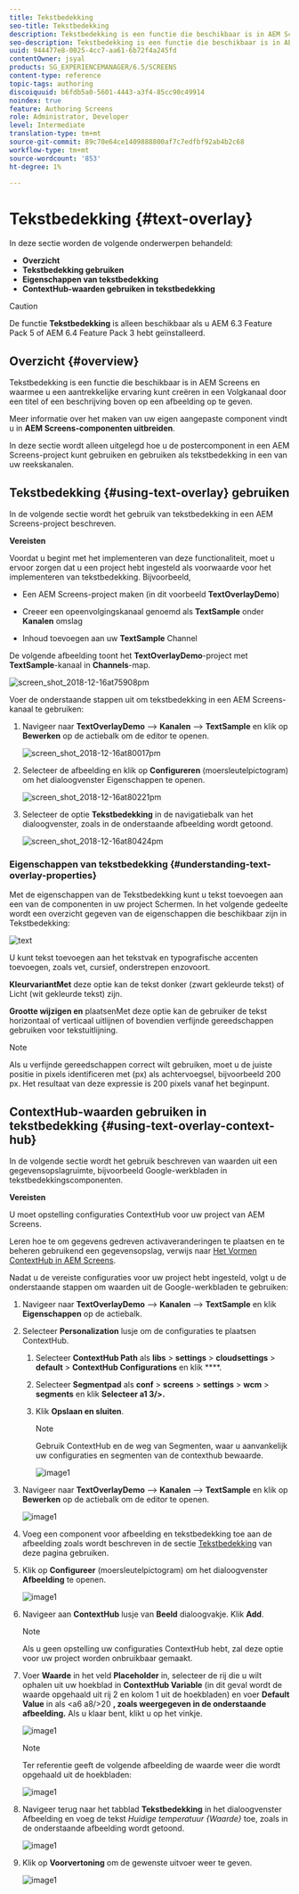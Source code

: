 ```yaml
---
title: Tekstbedekking
seo-title: Tekstbedekking
description: Tekstbedekking is een functie die beschikbaar is in AEM Screens en waarmee u een aantrekkelijke ervaring kunt creëren in een Volgkanaal door een titel of een beschrijving boven op een afbeelding op te geven. Volg deze pagina voor meer informatie.
seo-description: Tekstbedekking is een functie die beschikbaar is in AEM Screens en waarmee u een aantrekkelijke ervaring kunt creëren in een Volgkanaal door een titel of een beschrijving boven op een afbeelding op te geven. Volg deze pagina voor meer informatie.
uuid: 944477e8-0025-4cc7-aa61-6b72f4a245fd
contentOwner: jsyal
products: SG_EXPERIENCEMANAGER/6.5/SCREENS
content-type: reference
topic-tags: authoring
discoiquuid: b6fdb5a0-5601-4443-a3f4-85cc90c49914
noindex: true
feature: Authoring Screens
role: Administrator, Developer
level: Intermediate
translation-type: tm+mt
source-git-commit: 89c70e64ce1409888800af7c7edfbf92ab4b2c68
workflow-type: tm+mt
source-wordcount: '853'
ht-degree: 1%

---
```



# Tekstbedekking {#text-overlay}

In deze sectie worden de volgende onderwerpen behandeld:

* **Overzicht**
* **Tekstbedekking gebruiken**
* **Eigenschappen van tekstbedekking**
* **ContextHub-waarden gebruiken in tekstbedekking**

>[!CAUTION]
>
>De functie **Tekstbedekking** is alleen beschikbaar als u AEM 6.3 Feature Pack 5 of AEM 6.4 Feature Pack 3 hebt geïnstalleerd.

## Overzicht {#overview}

Tekstbedekking is een functie die beschikbaar is in AEM Screens en waarmee u een aantrekkelijke ervaring kunt creëren in een Volgkanaal door een titel of een beschrijving boven op een afbeelding op te geven.

Meer informatie over het maken van uw eigen aangepaste component vindt u in **AEM Screens-componenten uitbreiden**.

In deze sectie wordt alleen uitgelegd hoe u de postercomponent in een AEM Screens-project kunt gebruiken en gebruiken als tekstbedekking in een van uw reekskanalen.

## Tekstbedekking {#using-text-overlay} gebruiken

In de volgende sectie wordt het gebruik van tekstbedekking in een AEM Screens-project beschreven.

**Vereisten**

Voordat u begint met het implementeren van deze functionaliteit, moet u ervoor zorgen dat u een project hebt ingesteld als voorwaarde voor het implementeren van tekstbedekking. Bijvoorbeeld,

* Een AEM Screens-project maken (in dit voorbeeld **TextOverlayDemo**)

* Creeer een opeenvolgingskanaal genoemd als **TextSample** onder **Kanalen** omslag

* Inhoud toevoegen aan uw **TextSample** Channel

De volgende afbeelding toont het **TextOverlayDemo**-project met **TextSample**-kanaal in **Channels**-map.

![screen_shot_2018-12-16at75908pm](assets/screen_shot_2018-12-16at75908pm.png)

Voer de onderstaande stappen uit om tekstbedekking in een AEM Screens-kanaal te gebruiken:

1. Navigeer naar **TextOverlayDemo** —> **Kanalen** —> **TextSample** en klik op **Bewerken** op de actiebalk om de editor te openen.

   ![screen_shot_2018-12-16at80017pm](assets/screen_shot_2018-12-16at80017pm.png)

1. Selecteer de afbeelding en klik op **Configureren** (moersleutelpictogram) om het dialoogvenster Eigenschappen te openen.

   ![screen_shot_2018-12-16at80221pm](assets/screen_shot_2018-12-16at80221pm.png)

1. Selecteer de optie **Tekstbedekking** in de navigatiebalk van het dialoogvenster, zoals in de onderstaande afbeelding wordt getoond.

   ![screen_shot_2018-12-16at80424pm](assets/screen_shot_2018-12-16at80424pm.png)

### Eigenschappen van tekstbedekking {#understanding-text-overlay-properties}

Met de eigenschappen van de Tekstbedekking kunt u tekst toevoegen aan een van de componenten in uw project Schermen. In het volgende gedeelte wordt een overzicht gegeven van de eigenschappen die beschikbaar zijn in Tekstbedekking:

![text](assets/text.gif)

U kunt tekst toevoegen aan het tekstvak en typografische accenten toevoegen, zoals vet, cursief, onderstrepen enzovoort.

**KleurvariantMet** deze optie kan de tekst donker (zwart gekleurde tekst) of Licht (wit gekleurde tekst) zijn.

**Grootte wijzigen en** plaatsenMet deze optie kan de gebruiker de tekst horizontaal of verticaal uitlijnen of bovendien verfijnde gereedschappen gebruiken voor tekstuitlijning.

>[!NOTE]
>
>Als u verfijnde gereedschappen correct wilt gebruiken, moet u de juiste positie in pixels identificeren met (px) als achtervoegsel, bijvoorbeeld 200 px. Het resultaat van deze expressie is 200 pixels vanaf het beginpunt.

## ContextHub-waarden gebruiken in tekstbedekking {#using-text-overlay-context-hub}

In de volgende sectie wordt het gebruik beschreven van waarden uit een gegevensopslagruimte, bijvoorbeeld Google-werkbladen in tekstbedekkingscomponenten.

**Vereisten**

U moet opstelling configuraties ContextHub voor uw project van AEM Screens.

Leren hoe te om gegevens gedreven activaveranderingen te plaatsen en te beheren gebruikend een gegevensopslag, verwijs naar [Het Vormen ContextHub in AEM Screens](https://docs.adobe.com/content/help/en/experience-manager-screens/user-guide/developing/configuring-context-hub.html).

Nadat u de vereiste configuraties voor uw project hebt ingesteld, volgt u de onderstaande stappen om waarden uit de Google-werkbladen te gebruiken:

1. Navigeer naar **TextOverlayDemo** —> **Kanalen** —> **TextSample** en klik **Eigenschappen** op de actiebalk.

1. Selecteer **Personalization** lusje om de configuraties te plaatsen ContextHub.

   1. Selecteer **ContextHub Path** als **libs** > **settings** > **cloudsettings** > **default** > **ContextHub Configurations** en klik ****.

   1. Selecteer **Segmentpad** als **conf** > **screens** > **settings** > **wcm** > **segments** en klik **Selecteer a1 3/>.**

   1. Klik **Opslaan en sluiten**.

      >[!NOTE]
      >
      >Gebruik ContextHub en de weg van Segmenten, waar u aanvankelijk uw configuraties en segmenten van de contexthub bewaarde.

      ![image1](/help/user-guide/assets/text-overlay/text-overlay8.png)

1. Navigeer naar **TextOverlayDemo** —> **Kanalen** —> **TextSample** en klik op **Bewerken** op de actiebalk om de editor te openen.

   ![image1](/help/user-guide/assets/text-overlay/text-overlay1.png)

1. Voeg een component voor afbeelding en tekstbedekking toe aan de afbeelding zoals wordt beschreven in de sectie [Tekstbedekking](/help/user-guide/text-overlay.md#using-text-overlay) van deze pagina gebruiken.

1. Klik op **Configureer** (moersleutelpictogram) om het dialoogvenster **Afbeelding** te openen.

   ![image1](/help/user-guide/assets/text-overlay/text-overlay4.png)

1. Navigeer aan **ContextHub** lusje van **Beeld** dialoogvakje. Klik **Add**.

   >[!NOTE]
   >Als u geen opstelling uw configuraties ContextHub hebt, zal deze optie voor uw project worden onbruikbaar gemaakt.

1. Voer **Waarde** in het veld **Placeholder** in, selecteer de rij die u wilt ophalen uit uw hoekblad in **ContextHub Variable** (in dit geval wordt de waarde opgehaald uit rij 2 en kolom 1 uit de hoekbladen) en voer **Default Value** in als &lt;a6 a8/>20 **, zoals weergegeven in de onderstaande afbeelding.** Als u klaar bent, klikt u op het vinkje.

   ![image1](/help/user-guide/assets/text-overlay/text-overlay5.png)

   >[!NOTE]
   >Ter referentie geeft de volgende afbeelding de waarde weer die wordt opgehaald uit de hoekbladen:

   ![image1](/help/user-guide/assets/text-overlay/text-overlay6.png)

1. Navigeer terug naar het tabblad **Tekstbedekking** in het dialoogvenster Afbeelding en voeg de tekst *Huidige temperatuur {Waarde}* toe, zoals in de onderstaande afbeelding wordt getoond.

   ![image1](/help/user-guide/assets/text-overlay/text-overlay7.png)

1. Klik op **Voorvertoning** om de gewenste uitvoer weer te geven.

   ![image1](/help/user-guide/assets/text-overlay/text-overlay10.png)















